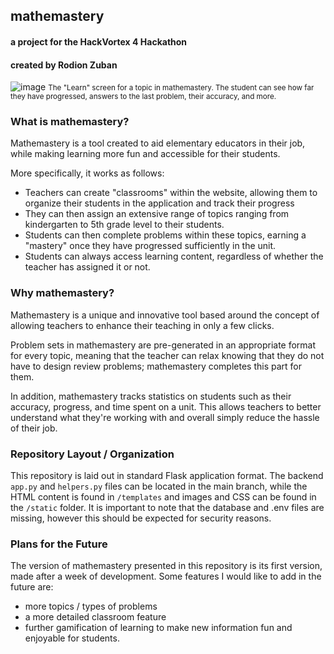 ## mathemastery
#### a project for the HackVortex 4 Hackathon
#### created by Rodion Zuban

![image](https://github.com/user-attachments/assets/ab089d69-767f-4cfd-91e1-9702fd45726c)
<small>The "Learn" screen for a topic in mathemastery. The student can see how far they have progressed, answers to the last problem, their accuracy, and more.</small>

### What is mathemastery? 
Mathemastery is a tool created to aid elementary educators in their job, while making learning more fun and accessible for their students. 

More specifically, it works as follows:
- Teachers can create "classrooms" within the website, allowing them to organize their students in the application and track their progress
- They can then assign an extensive range of topics ranging from kindergarten to 5th grade level to their students.
- Students can then complete problems within these topics, earning a "mastery" once they have progressed sufficiently in the unit.
- Students can always access learning content, regardless of whether the teacher has assigned it or not.

### Why mathemastery?
Mathemastery is a unique and innovative tool based around the concept of allowing teachers to enhance their teaching in only a few clicks. 

Problem sets in mathemastery are pre-generated in an appropriate format for every topic, meaning that the teacher can relax knowing that they do not have to design review problems; mathemastery completes this part for them.

In addition, mathemastery tracks statistics on students such as their accuracy, progress, and time spent on a unit. This allows teachers to better understand what they're working with and overall simply reduce the hassle of their job.

### Repository Layout / Organization
This repository is laid out in standard Flask application format. The backend `app.py` and `helpers.py` files can be located in the main branch, while the HTML content is found in `/templates` and images and CSS can be found in the `/static` folder.
It is important to note that the database and .env files are missing, however this should be expected for security reasons.

### Plans for the Future
The version of mathemastery presented in this repository is its first version, made after a week of development. Some features I would like to add in the future are:
- more topics / types of problems
- a more detailed classroom feature
- further gamification of learning to make new information fun and enjoyable for students.

